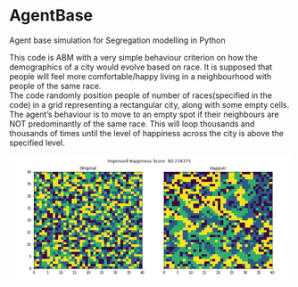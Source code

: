 # AgentBase
Agent base simulation for  Segregation modelling in Python

This code is ABM with a very simple behaviour criterion on how the demographics of a city would evolve based on race. It is supposed that people will feel more comfortable/happy living in a neighbourhood with people of the same race.  
The code randomly position people of number of races(specified in the code) in a grid representing a rectangular city, along with some empty cells. The agent’s behaviour is to move to an empty spot if their neighbours are NOT predominantly of the same race. 
This will loop thousands and thousands of times until the level of happiness across the city is above the specified level. 

![picture](happiness_threshold.png)
